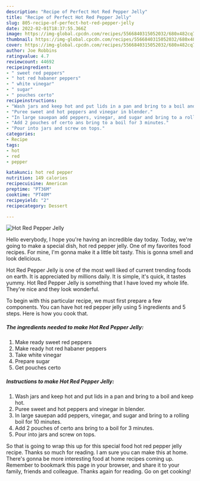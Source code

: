 ```yaml
---
description: "Recipe of Perfect Hot Red Pepper Jelly"
title: "Recipe of Perfect Hot Red Pepper Jelly"
slug: 805-recipe-of-perfect-hot-red-pepper-jelly
date: 2022-02-01T18:37:55.366Z
image: https://img-global.cpcdn.com/recipes/5566840315052032/680x482cq70/hot-red-pepper-jelly-recipe-main-photo.jpg
thumbnail: https://img-global.cpcdn.com/recipes/5566840315052032/680x482cq70/hot-red-pepper-jelly-recipe-main-photo.jpg
cover: https://img-global.cpcdn.com/recipes/5566840315052032/680x482cq70/hot-red-pepper-jelly-recipe-main-photo.jpg
author: Joe Robbins
ratingvalue: 4.7
reviewcount: 44692
recipeingredient:
- " sweet red peppers"
- " hot red habaner peppers"
- " white vinegar"
- " sugar"
- " pouches certo"
recipeinstructions:
- "Wash jars and keep hot and put lids in a pan and bring to a boil and keep hot."
- "Puree sweet and hot peppers and vinegar in blender."
- "In large sauepan add peppers, vinegar, and sugar and bring to a rolling boil for 10 minutes."
- "Add 2 pouches of certo ans bring to a boil for 3 minutes."
- "Pour into jars and screw on tops."
categories:
- Recipe
tags:
- hot
- red
- pepper

katakunci: hot red pepper 
nutrition: 149 calories
recipecuisine: American
preptime: "PT36M"
cooktime: "PT40M"
recipeyield: "2"
recipecategory: Dessert

---
```



![Hot Red Pepper Jelly](https://img-global.cpcdn.com/recipes/5566840315052032/680x482cq70/hot-red-pepper-jelly-recipe-main-photo.jpg)

Hello everybody, I hope you're having an incredible day today. Today, we're going to make a special dish, hot red pepper jelly. One of my favorites food recipes. For mine, I'm gonna make it a little bit tasty. This is gonna smell and look delicious.



Hot Red Pepper Jelly is one of the most well liked of current trending foods on earth. It is appreciated by millions daily. It is simple, it's quick, it tastes yummy. Hot Red Pepper Jelly is something that I have loved my whole life. They're nice and they look wonderful.


To begin with this particular recipe, we must first prepare a few components. You can have hot red pepper jelly using 5 ingredients and 5 steps. Here is how you cook that.

<!--inarticleads1-->

##### The ingredients needed to make Hot Red Pepper Jelly:

1. Make ready  sweet red peppers
1. Make ready  hot red habaner peppers
1. Take  white vinegar
1. Prepare  sugar
1. Get  pouches certo




<!--inarticleads2-->

##### Instructions to make Hot Red Pepper Jelly:

1. Wash jars and keep hot and put lids in a pan and bring to a boil and keep hot.
1. Puree sweet and hot peppers and vinegar in blender.
1. In large sauepan add peppers, vinegar, and sugar and bring to a rolling boil for 10 minutes.
1. Add 2 pouches of certo ans bring to a boil for 3 minutes.
1. Pour into jars and screw on tops.




So that is going to wrap this up for this special food hot red pepper jelly recipe. Thanks so much for reading. I am sure you can make this at home. There's gonna be more interesting food at home recipes coming up. Remember to bookmark this page in your browser, and share it to your family, friends and colleague. Thanks again for reading. Go on get cooking!

